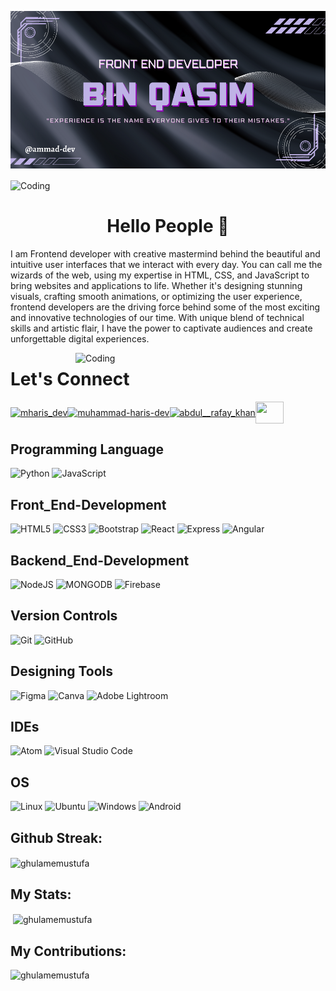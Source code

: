 [![MasterHead](Ammad.png)](https://rishavchanda.io)

<img align="center" alt="Coding" width="1000" src="https://raw.githubusercontent.com/MuhammadShakir-dev/MuhammadShakir-dev/main/borderseperator.gif">


<h1 align="center">Hello People 👋</h1>

<p>I am Frontend developer with creative mastermind behind the beautiful and intuitive user interfaces that we interact with every day. You can call me the wizards of the web, using my expertise in HTML, CSS, and JavaScript to bring websites and applications to life. Whether it's designing stunning visuals, crafting smooth animations, or optimizing the user experience, frontend developers are the driving force behind some of the most exciting and innovative technologies of our time. With unique blend of technical skills and artistic flair, I have the power to captivate audiences and create unforgettable digital experiences.</p>

<img align="right" alt="Coding" width="400" src="https://i.pinimg.com/originals/e4/26/70/e426702edf874b181aced1e2fa5c6cde.gif">

# Let's Connect
<p align="left">
<a href="https://twitter.com/" target="blank"><img align="center" src="https://raw.githubusercontent.com/rahuldkjain/github-profile-readme-generator/master/src/images/icons/Social/twitter.svg" alt="mharis_dev" height="35" width="45" /></a><a href="https://www.linkedin.com/in/mustafa-kashif-45b639216" target="blank"><img align="center" src="https://raw.githubusercontent.com/rahuldkjain/github-profile-readme-generator/master/src/images/icons/Social/linked-in-alt.svg" alt="muhammad-haris-dev" height="35" width="45" /></a><a href="https://instagram.com/mustafakashif_18?igshid=ZDdkNTZiNTM=" target="blank"><img align="center" src="https://raw.githubusercontent.com/rahuldkjain/github-profile-readme-generator/master/src/images/icons/Social/instagram.svg" alt="abdul__rafay_khan" height="35" width="45" /></a><a href="https://www.facebook.com/profile.php?id=100010327087020" target="blank"><img align="center" src="https://raw.githubusercontent.com/rahuldkjain/github-profile-readme-generator/master/src/images/icons/Social/facebook.svg" alt="" height="35" width="45" /></a></p>


## Programming Language
![Python](https://img.shields.io/badge/python-%23323330.svg?style=for-the-badge&logo=python&logoColor=#5DADE2)
![JavaScript](https://img.shields.io/badge/javascript-%23323330.svg?style=for-the-badge&logo=javascript&logoColor=%23F7DF1E)


## Front_End-Development
![HTML5](https://img.shields.io/badge/html5-%23E34F26.svg?style=for-the-badge&logo=html5&logoColor=white)
![CSS3](https://img.shields.io/badge/css3-%231572B6.svg?style=for-the-badge&logo=css3&logoColor=white)
![Bootstrap](https://img.shields.io/badge/bootstrap-%23563D7C.svg?style=for-the-badge&logo=bootstrap&logoColor=white)
![React](https://img.shields.io/badge/react-3498DB?style=for-the-badge&logo=react&logoColor=white)
![Express](https://img.shields.io/badge/express-5DADE2?style=for-the-badge&logo=express&logoColor=white)
![Angular](https://img.shields.io/badge/angular-E74C3C?style=for-the-badge&logo=angular&logoColor=white)

## Backend_End-Development
![NodeJS](https://img.shields.io/badge/nodejs-1D8348?style=for-the-badge&logo=node.js&logoColor=white)
![MONGODB](https://img.shields.io/badge/Mongodb-17202A?style=for-the-badge&logo=mongodb&logoColor=green)
![Firebase](https://img.shields.io/badge/Firebase-FCC624?style=for-the-badge&logo=firebase&logoColor=white)

## Version Controls
![Git](https://img.shields.io/badge/git-%23F05033.svg?style=for-the-badge&logo=git&logoColor=white)
![GitHub](https://img.shields.io/badge/github-%23121011.svg?style=for-the-badge&logo=github&logoColor=white)

## Designing Tools
![Figma](https://img.shields.io/badge/figma-%23F24E1E.svg?style=for-the-badge&logo=figma&logoColor=white)
![Canva](https://img.shields.io/badge/Canva-%2300C4CC.svg?style=for-the-badge&logo=Canva&logoColor=white)
![Adobe Lightroom](https://img.shields.io/badge/Adobe%20Lightroom-31A8FF.svg?style=for-the-badge&logo=Adobe%20Lightroom&logoColor=white)

## IDEs
![Atom](https://img.shields.io/badge/Atom-%2366595C.svg?style=for-the-badge&logo=atom&logoColor=white)
![Visual Studio Code](https://img.shields.io/badge/Visual%20Studio%20Code-0078d7.svg?style=for-the-badge&logo=visual-studio-code&logoColor=white)

## OS
![Linux](https://img.shields.io/badge/Linux-FCC624?style=for-the-badge&logo=linux&logoColor=black)
![Ubuntu](https://img.shields.io/badge/Ubuntu-E95420?style=for-the-badge&logo=ubuntu&logoColor=white)
![Windows](https://img.shields.io/badge/Windows-0078D6?style=for-the-badge&logo=windows&logoColor=white)
![Android](https://img.shields.io/badge/Android-3DDC84?style=for-the-badge&logo=android&logoColor=white)


<h2>Github Streak:</h2>
<p><img align="center" src="https://github-readme-streak-stats.herokuapp.com/?user=ghulamemustufa&" alt="ghulamemustufa" /></p>

<h2>My Stats:</h2>
<p>&nbsp;<img align="center" src="https://github-readme-stats.vercel.app/api?username=ghulamemustufa&show_icons=true&locale=en" alt="ghulamemustufa" /></p>

<h2>My Contributions:</h2>
<p><img align="left" src="https://github-readme-stats.vercel.app/api/top-langs?username=ghulamemustufa&show_icons=true&locale=en&layout=compact" alt="ghulamemustufa" /></p>
